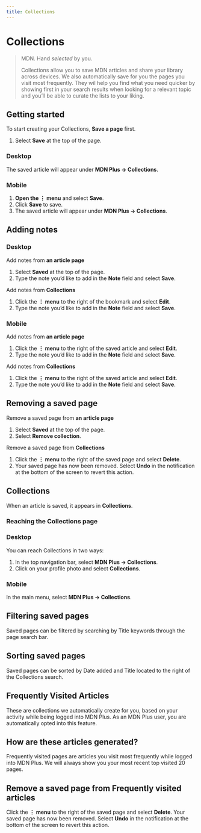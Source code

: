 ```yaml
---
title: Collections
---
```


# Collections

> MDN. Hand _selected_ by you.
>
> Collections allow you to save MDN articles and share your library across devices. We also automatically save for you the pages you visit most frequently. They wil help you find what you need quicker by showing first in your search results when looking for a relevant topic and you’ll be able to curate the lists to your liking.

## Getting started

To start creating your Collections, **Save a page** first.

1.  Select **Save** at the top of the page.

### Desktop

The saved article will appear under **MDN Plus → Collections**.

### Mobile

1.  **Open the ⋮ menu** and select **Save**.
2.  Click **Save** to save.
3.  The saved article will appear under **MDN Plus → Collections**.

## Adding notes

### Desktop

Add notes from **an article page**

1. Select **Saved** at the top of the page.
2. Type the note you’d like to add in the **Note** field and select **Save**.

Add notes from **Collections**

1. Click the **⋮ menu** to the right of the bookmark and select **Edit**.
2. Type the note you’d like to add in the **Note** field and select **Save**.

### Mobile

Add notes from **an article page**

1. Click the **⋮ menu** to the right of the saved article and select **Edit**.
2. Type the note you’d like to add in the **Note** field and select **Save**.

Add notes from **Collections**

1. Click the **⋮ menu** to the right of the saved article and select **Edit**.
2. Type the note you’d like to add in the **Note** field and select **Save**.

## Removing a saved page

Remove a saved page from **an article page**

1. Select **Saved** at the top of the page.
2. Select **Remove collection**.

Remove a saved page from **Collections**

1. Click the **⋮ menu** to the right of the saved page and select **Delete**.
2. Your saved page has now been removed. Select **Undo** in the notification at the bottom of the screen to revert this action.

## Collections

When an article is saved, it appears in **Collections**.

### Reaching the Collections page

### Desktop

You can reach Collections in two ways:

1. In the top navigation bar, select **MDN Plus → Collections**.
2. Click on your profile photo and select **Collections**.

### Mobile

In the main menu, select **MDN Plus → Collections**.

## Filtering saved pages

Saved pages can be filtered by searching by Title keywords through the page search bar.

## Sorting saved pages

Saved pages can be sorted by Date added and Title located to the right of the Collections search.

## Frequently Visited Articles

These are collections we automatically create for you, based on your activity while being logged into MDN Plus. As an MDN Plus user, you are automatically opted into this feature.

## How are these articles generated?

Frequently visited pages are articles you visit most frequently while logged into MDN Plus. We will always show you your most recent top visited 20 pages.

## Remove a saved page from Frequently visited articles

Click the **⋮ menu** to the right of the saved page and select **Delete**.
Your saved page has now been removed. Select **Undo** in the notification at the bottom of the screen to revert this action.
